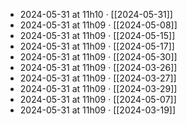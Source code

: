 - 2024-05-31 at 11h10 · [[2024-05-31]]
- 2024-05-31 at 11h09 · [[2024-05-08]]
- 2024-05-31 at 11h09 · [[2024-05-15]]
- 2024-05-31 at 11h09 · [[2024-05-17]]
- 2024-05-31 at 11h09 · [[2024-05-30]]
- 2024-05-31 at 11h09 · [[2024-03-26]]
- 2024-05-31 at 11h09 · [[2024-03-27]]
- 2024-05-31 at 11h09 · [[2024-03-29]]
- 2024-05-31 at 11h09 · [[2024-05-07]]
- 2024-05-31 at 11h09 · [[2024-03-19]]
